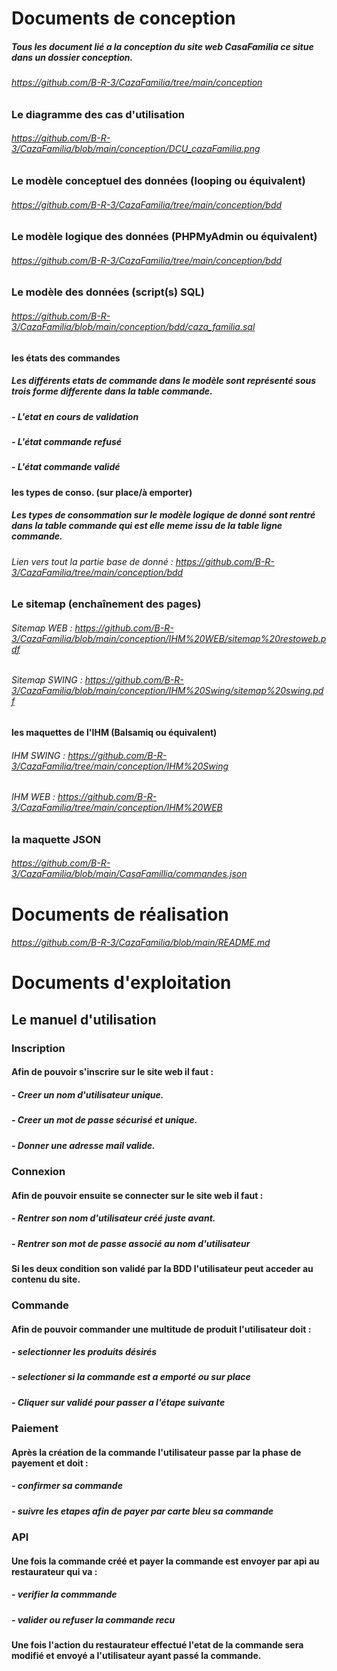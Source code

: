 # Documents de conception 
##### Tous les document lié a la conception du site web CasaFamilia ce situe dans un dossier conception. 
###### https://github.com/B-R-3/CazaFamilia/tree/main/conception

### Le diagramme des cas d'utilisation
###### https://github.com/B-R-3/CazaFamilia/blob/main/conception/DCU_cazaFamilia.png

### Le modèle conceptuel des données (looping ou équivalent) 
###### https://github.com/B-R-3/CazaFamilia/tree/main/conception/bdd

### Le modèle logique des données (PHPMyAdmin ou équivalent) 
###### https://github.com/B-R-3/CazaFamilia/tree/main/conception/bdd

### Le modèle des données (script(s) SQL) 
###### https://github.com/B-R-3/CazaFamilia/blob/main/conception/bdd/caza_familia.sql

#### les états des commandes
##### Les différents etats de commande dans le modèle sont représenté sous trois forme differente dans la table commande. 
##### - L'etat en cours de validation
##### - L'état commande refusé 
##### - L'état commande validé

#### les types de conso. (sur place/à emporter)
##### Les types de consommation sur le modèle logique de donné sont rentré dans la table commande qui est elle meme issu de la table ligne commande. 
###### Lien vers tout la partie base de donné : https://github.com/B-R-3/CazaFamilia/tree/main/conception/bdd

### Le sitemap (enchaînement des pages)
###### Sitemap WEB : https://github.com/B-R-3/CazaFamilia/blob/main/conception/IHM%20WEB/sitemap%20restoweb.pdf
###### Sitemap SWING : https://github.com/B-R-3/CazaFamilia/blob/main/conception/IHM%20Swing/sitemap%20swing.pdf

#### les maquettes de l'IHM (Balsamiq ou équivalent)
###### IHM SWING : https://github.com/B-R-3/CazaFamilia/tree/main/conception/IHM%20Swing
###### IHM WEB : https://github.com/B-R-3/CazaFamilia/tree/main/conception/IHM%20WEB

### la maquette JSON
###### https://github.com/B-R-3/CazaFamilia/blob/main/CasaFamillia/commandes.json

# Documents de réalisation 
###### https://github.com/B-R-3/CazaFamilia/blob/main/README.md

# Documents d'exploitation

## Le manuel d'utilisation

### Inscription 
#### Afin de pouvoir s'inscrire sur le site web il faut : 
##### - Creer un nom d'utilisateur unique.
##### - Creer un mot de passe sécurisé et unique. 
##### - Donner une adresse mail valide. 

### Connexion 
#### Afin de pouvoir ensuite se connecter sur le site web il faut : 
##### - Rentrer son nom d'utilisateur créé juste avant. 
##### - Rentrer son mot de passe associé au nom d'utilisateur
#### Si les deux condition son validé par la BDD l'utilisateur peut acceder au contenu du site. 

### Commande 
#### Afin de pouvoir commander une multitude de produit l'utilisateur doit : 
##### - selectionner les produits désirés
##### - selectioner si la commande est a emporté ou sur place
##### - Cliquer sur validé pour passer a l'étape suivante

### Paiement 
#### Après la création de la commande l'utilisateur passe par la phase de payement et doit :
##### - confirmer sa commande
##### - suivre les etapes afin de payer par carte bleu sa commande

### API
#### Une fois la commande créé et payer la commande est envoyer par api au restaurateur qui va :
##### - verifier la commmande
##### - valider ou refuser la commande recu 
#### Une fois l'action du restaurateur effectué l'etat de la commande sera modifié et envoyé a l'utilisateur ayant passé la commande. 

